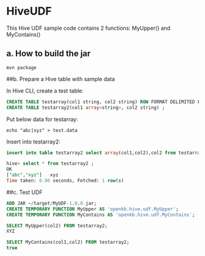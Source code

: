 # HiveUDF
This Hive UDF sample code contains 2 functions: MyUpper() and MyContains()

## a. How to build the jar

```shell
mvn package
```

##b. Prepare a Hive table with sample data

In Hive CLI, create a test table:

```sql
CREATE TABLE testarray(col1 string, col2 string) ROW FORMAT DELIMITED FIELDS TERMINATED BY "|";
CREATE TABLE testarray2(col1 array<string>, col2 string) ;
```

Put below data for testarray:

```shell
echo "abc|xyz" > test.data
```

Insert into testarray2:

```sql
insert into table testarray2 select array(col1,col2),col2 from testarray;

hive> select * from testarray2 ;
OK
["abc","xyz"]	xyz
Time taken: 0.06 seconds, Fetched: 1 row(s)
```

##c. Test UDF

```sql
ADD JAR ~/target/MyUDF-1.0.0.jar;
CREATE TEMPORARY FUNCTION MyUpper AS 'openkb.hive.udf.MyUpper'; 
CREATE TEMPORARY FUNCTION MyContains AS 'openkb.hive.udf.MyContains'; 

SELECT MyUpper(col2) FROM testarray2;
XYZ

SELECT MyContains(col1,col2) FROM testarray2;
true
```
